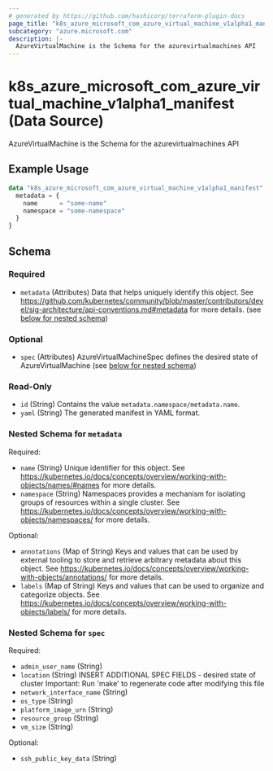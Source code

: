 ```yaml
---
# generated by https://github.com/hashicorp/terraform-plugin-docs
page_title: "k8s_azure_microsoft_com_azure_virtual_machine_v1alpha1_manifest Data Source - terraform-provider-k8s"
subcategory: "azure.microsoft.com"
description: |-
  AzureVirtualMachine is the Schema for the azurevirtualmachines API
---
```


# k8s_azure_microsoft_com_azure_virtual_machine_v1alpha1_manifest (Data Source)

AzureVirtualMachine is the Schema for the azurevirtualmachines API

## Example Usage

```terraform
data "k8s_azure_microsoft_com_azure_virtual_machine_v1alpha1_manifest" "example" {
  metadata = {
    name      = "some-name"
    namespace = "some-namespace"
  }
}
```

<!-- schema generated by tfplugindocs -->
## Schema

### Required

- `metadata` (Attributes) Data that helps uniquely identify this object. See https://github.com/kubernetes/community/blob/master/contributors/devel/sig-architecture/api-conventions.md#metadata for more details. (see [below for nested schema](#nestedatt--metadata))

### Optional

- `spec` (Attributes) AzureVirtualMachineSpec defines the desired state of AzureVirtualMachine (see [below for nested schema](#nestedatt--spec))

### Read-Only

- `id` (String) Contains the value `metadata.namespace/metadata.name`.
- `yaml` (String) The generated manifest in YAML format.

<a id="nestedatt--metadata"></a>
### Nested Schema for `metadata`

Required:

- `name` (String) Unique identifier for this object. See https://kubernetes.io/docs/concepts/overview/working-with-objects/names/#names for more details.
- `namespace` (String) Namespaces provides a mechanism for isolating groups of resources within a single cluster. See https://kubernetes.io/docs/concepts/overview/working-with-objects/namespaces/ for more details.

Optional:

- `annotations` (Map of String) Keys and values that can be used by external tooling to store and retrieve arbitrary metadata about this object. See https://kubernetes.io/docs/concepts/overview/working-with-objects/annotations/ for more details.
- `labels` (Map of String) Keys and values that can be used to organize and categorize objects. See https://kubernetes.io/docs/concepts/overview/working-with-objects/labels/ for more details.


<a id="nestedatt--spec"></a>
### Nested Schema for `spec`

Required:

- `admin_user_name` (String)
- `location` (String) INSERT ADDITIONAL SPEC FIELDS - desired state of cluster Important: Run 'make' to regenerate code after modifying this file
- `network_interface_name` (String)
- `os_type` (String)
- `platform_image_urn` (String)
- `resource_group` (String)
- `vm_size` (String)

Optional:

- `ssh_public_key_data` (String)
